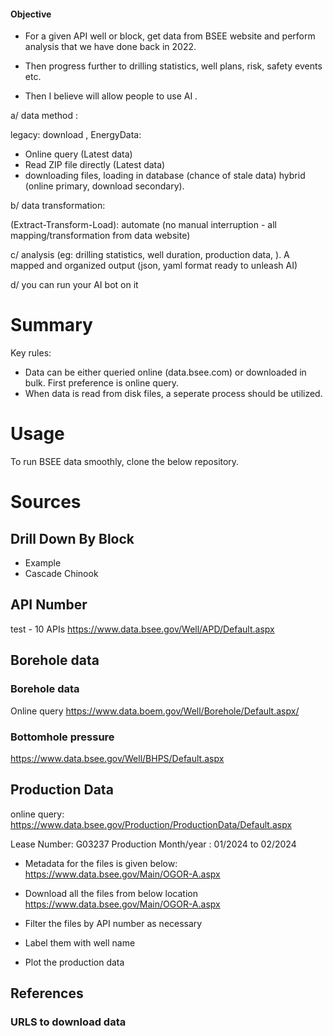 #### Objective

* For a given API well or block, get data from BSEE website and perform analysis that we have done back in 2022.

* Then progress further to drilling statistics, well plans, risk, safety events etc.

* Then I believe will allow people to use AI .

a/ data method :

legacy: download ,
EnergyData:

* Online query (Latest data)
* Read ZIP file directly (Latest data)
* downloading files, loading in database (chance of stale data)
hybrid (online primary, download secondary).

b/ data transformation:

 (Extract-Transform-Load): automate (no manual interruption - all mapping/transformation from data website)

c/ analysis (eg: drilling statistics, well duration, production data, ). A mapped and organized output (json, yaml format ready to unleash AI)

d/ you can run your AI bot on it

# Summary

Key rules:

- Data can be either queried online (data.bsee.com) or downloaded in bulk. First preference is online query.
- When data is read from disk files, a seperate process should be utilized.

# Usage

To run BSEE data smoothly, clone the below repository.

# Sources

## Drill Down By Block

- Example
- Cascade Chinook

## API Number

test - 10 APIs
<https://www.data.bsee.gov/Well/APD/Default.aspx>

## Borehole data

### Borehole data
Online query
<https://www.data.boem.gov/Well/Borehole/Default.aspx/>

### Bottomhole pressure

https://www.data.bsee.gov/Well/BHPS/Default.aspx

## Production Data

online query:
<https://www.data.bsee.gov/Production/ProductionData/Default.aspx>

Lease Number: G03237
Production Month/year : 01/2024 to 02/2024

- Metadata for the files is given below:
<https://www.data.bsee.gov/Main/OGOR-A.aspx>

- Download all the files from below location
<https://www.data.bsee.gov/Main/OGOR-A.aspx>

- Filter the files by API number as necessary

- Label them with well name

- Plot the production data

## References


### URLS to download data

